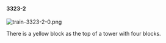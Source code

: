 #### 3323-2
![train-3323-2-0.png](https://github.com/lil-lab/nlvr/raw/master/nlvr/train/images/18/train-3323-2-0.png "train-3323-2-0.png")

There is a yellow block as the top of a tower with four blocks.